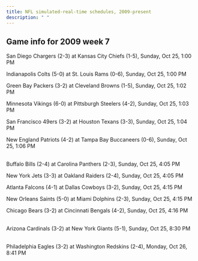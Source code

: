 ```yaml
---
title: NFL simulated-real-time schedules, 2009-present
description: " "
---
```


## Game info for 2009 week 7
San Diego Chargers (2-3) at Kansas City Chiefs (1-5), Sunday, Oct 25, 1:00 PM

Indianapolis Colts (5-0) at St. Louis Rams (0-6), Sunday, Oct 25, 1:00 PM

Green Bay Packers (3-2) at Cleveland Browns (1-5), Sunday, Oct 25, 1:02 PM

Minnesota Vikings (6-0) at Pittsburgh Steelers (4-2), Sunday, Oct 25, 1:03 PM

San Francisco 49ers (3-2) at Houston Texans (3-3), Sunday, Oct 25, 1:04 PM

New England Patriots (4-2) at Tampa Bay Buccaneers (0-6), Sunday, Oct 25, 1:06 PM

<br/>Buffalo Bills (2-4) at Carolina Panthers (2-3), Sunday, Oct 25, 4:05 PM

New York Jets (3-3) at Oakland Raiders (2-4), Sunday, Oct 25, 4:05 PM

Atlanta Falcons (4-1) at Dallas Cowboys (3-2), Sunday, Oct 25, 4:15 PM

New Orleans Saints (5-0) at Miami Dolphins (2-3), Sunday, Oct 25, 4:15 PM

Chicago Bears (3-2) at Cincinnati Bengals (4-2), Sunday, Oct 25, 4:16 PM

<br/>Arizona Cardinals (3-2) at New York Giants (5-1), Sunday, Oct 25, 8:30 PM

<br/>Philadelphia Eagles (3-2) at Washington Redskins (2-4), Monday, Oct 26, 8:41 PM

